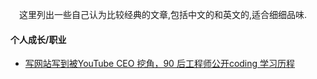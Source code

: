 &emsp;这里列出一些自己认为比较经典的文章,包括中文的和英文的,适合细细品味.

#### 个人成长/职业

* [写网站写到被YouTube CEO 挖角，90 后工程师公开coding 学习历程](http://www.jfox.info/xie-wang-zhan-xie-dao-bei-youtube-ceo-wa-jiao-90-hou-gong-cheng-shi-gong-kai-coding-xue-xi-li-cheng)
